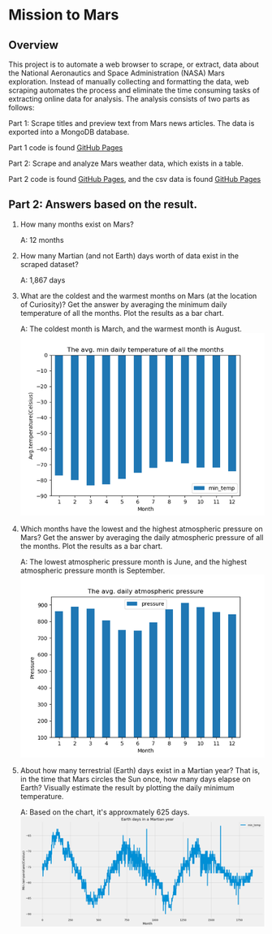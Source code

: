 # Mission to Mars

## Overview 
This project is to automate a web browser to scrape, or extract, data about the National Aeronautics and Space Administration (NASA) Mars exploration.  Instead of manually collecting and formatting the data, web scraping automates the process and eliminate the time consuming tasks of extracting online data for analysis.  The analysis consists of two parts as follows:  

 Part 1: Scrape titles and preview text from Mars news articles. The data is exported into a MongoDB database.
  
  Part 1 code is found [GitHub Pages](https://github.com/tomoko1T/Mission-to-Mars/blob/main/mars_data_challenge_part_1.ipynb)
 
 Part 2: Scrape and analyze Mars weather data, which exists in a table.
 
  Part 2 code is found [GitHub Pages](https://github.com/tomoko1T/Mission-to-Mars/blob/main/mars_data_challenge_part_2.ipynb), and the csv data is found [GitHub Pages](https://github.com/tomoko1T/Mission-to-Mars/blob/main/results/mars_temp.csv)

## Part 2: Answers based on the result.

1. How many months exist on Mars?
    
    A: 12 months 

2. How many Martian (and not Earth) days worth of data exist in the scraped dataset?
    
    A: 1,867 days 

3. What are the coldest and the warmest months on Mars (at the location of Curiosity)? Get the answer by averaging the minimum daily temperature of all the months. Plot the results as a bar chart.
    
    A: The coldest month is March, and the warmest month is August.  
![This is an image](https://github.com/tomoko1T/Mission-to-Mars/blob/main/results/min_tem.png)

4. Which months have the lowest and the highest atmospheric pressure on Mars? Get the answer by averaging the daily atmospheric pressure of all the months. Plot the results as a bar chart.

    A: The lowest atmospheric pressure month is June, and the highest atmospheric pressure month is September.  
![This is an image](https://github.com/tomoko1T/Mission-to-Mars/blob/main/results/pressure.png)

5. About how many terrestrial (Earth) days exist in a Martian year? That is, in the time that Mars circles the Sun once, how many days elapse on Earth? Visually estimate the result by plotting the daily minimum temperature.
    
    A: Based on the chart, it's approxmately 625 days.    
![This is an image](https://github.com/tomoko1T/Mission-to-Mars/blob/main/results/earth_days.png)  


